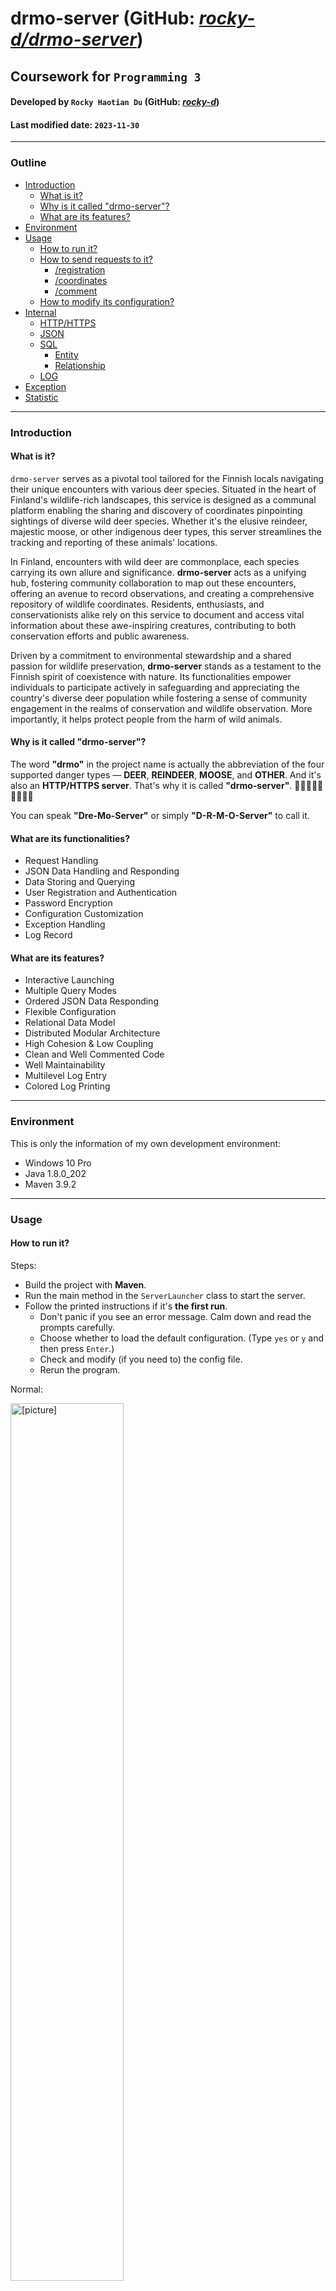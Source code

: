# **drmo-server** (GitHub: *[rocky-d/drmo-server](https://github.com/rocky-d/drmo-server)*)

## Coursework for `Programming 3`

#### Developed by `Rocky Haotian Du` (GitHub: *[rocky-d](https://github.com/rocky-d)*)

#### Last modified date: `2023-11-30`

------

### Outline

- [Introduction](#introduction)
    - [What is it?](#what-is-it)
    - [Why is it called "drmo-server"?](#why-is-it-called-drmo-server)
    - [What are its features?](#what-are-its-features)
- [Environment](#environment)
- [Usage](#usage)
    - [How to run it?](#how-to-run-it)
    - [How to send requests to it?](#how-to-send-requests-to-it)
        - [/registration](#registration)
        - [/coordinates](#coordinates)
        - [/comment](#comment)
    - [How to modify its configuration?](#how-to-modify-its-configuration)
- [Internal](#internal)
    - [HTTP/HTTPS](#httphttps)
    - [JSON](#json)
    - [SQL](#sql)
        - [Entity](#entity)
        - [Relationship](#relationship)
    - [LOG](#log)
- [Exception](#exception)
- [Statistic](#statistic)

------

### Introduction

#### What is it?

`drmo-server` serves as a pivotal tool tailored for the Finnish locals navigating their unique encounters with various deer species. Situated in the heart of Finland's wildlife-rich landscapes, this service is designed as a communal platform enabling the sharing and discovery of coordinates pinpointing sightings of diverse wild deer species. Whether it's the elusive reindeer, majestic moose, or other indigenous deer types, this server streamlines the tracking and reporting of these animals' locations.

In Finland, encounters with wild deer are commonplace, each species carrying its own allure and significance. **drmo-server** acts as a unifying hub, fostering community collaboration to map out these encounters, offering an avenue to record observations, and creating a comprehensive repository of wildlife coordinates. Residents, enthusiasts, and conservationists alike rely on this service to document and access vital information about these awe-inspiring creatures, contributing to both conservation efforts and public awareness.

Driven by a commitment to environmental stewardship and a shared passion for wildlife preservation, **drmo-server** stands as a testament to the Finnish spirit of coexistence with nature. Its functionalities empower individuals to participate actively in safeguarding and appreciating the country's diverse deer population while fostering a sense of community engagement in the realms of conservation and wildlife observation. More importantly, it helps protect people from the harm of wild animals.

#### Why is it called "drmo-server"?

The word **"drmo"** in the project name is actually the abbreviation of the four supported danger types — **DEER**, **REINDEER**, **MOOSE**, and **OTHER**. And it's also an **HTTP/HTTPS server**. That's why it is called **"drmo-server"**. 🎄🎄🎄🦌🦌🦌🌐🌐🌐

You can speak **"Dre-Mo-Server"** or simply **"D-R-M-O-Server"** to call it.

#### What are its functionalities?

- Request Handling
- JSON Data Handling and Responding
- Data Storing and Querying
- User Registration and Authentication
- Password Encryption
- Configuration Customization
- Exception Handling
- Log Record

#### What are its features?

- Interactive Launching
- Multiple Query Modes
- Ordered JSON Data Responding
- Flexible Configuration
- Relational Data Model
- Distributed Modular Architecture
- High Cohesion & Low Coupling
- Clean and Well Commented Code
- Well Maintainability
- Multilevel Log Entry
- Colored Log Printing

------

### Environment

This is only the information of my own development environment:

- Windows 10 Pro
- Java 1.8.0_202
- Maven 3.9.2

------

### Usage

#### How to run it?

Steps:

- Build the project with **Maven**.
- Run the main method in the `ServerLauncher` class to start the server.
- Follow the printed instructions if it's **the first run**.
    - Don't panic if you see an error message. Calm down and read the prompts carefully.
    - Choose whether to load the default configuration. (Type `yes` or `y` and then press `Enter`.)
    - Check and modify (if you need to) the config file.
    - Rerun the program.

Normal:

<p align="left"><img alt="[picture]" src="https://cdn.jsdelivr.net/gh/rocky-d/picgo-img@master/img/20231210152412.png" width="60%" height="60%"/></p>

The first run:

<p align="left"><img alt="[picture]" src="https://cdn.jsdelivr.net/gh/rocky-d/picgo-img@master/img/20231210151425.png" width="60%" height="60%"/></p>

#### How to send requests to it?

Recommended tools:

- curl: *[link](https://curl.se/)*
- Postman: *[link](https://www.postman.com/)*

Notes (a few important details you need to know):

- The response body can be ***data in JSON array format***, ***plain text***, or ***empty***.
- All characters in the response body are ***`UTF-8` encoded***.
- All terminal/leaf values in the JSON data of the response body from the server are ***`String` type***.
- All password values are ***hashed ciphertexts*** in both the server and database. The encryption process is ***irreversible***.
- The longitude and latitude values queried after being posted to the server may have ***very teeny errors (under ±1e-15 = ±1×10⁻¹⁵)*** due to the characteristics of `double` type.
- All dangertype values queried after being posted to the server are ***all-letters-capitalized***.

Request headers (if it has a request body):

- `Content-Type`: `application/json; charset=utf-8`

An example **curl** command to query coordinate data since 2023 by setting parameters in the request URI (HTTP mode):

```shell
curl.exe -X GET "http://localhost:8001/coordinates?query=sent&downsent=2023-01-01T00:00:00.000Z"
```

##### /registration

###### GET

Send **GET** requests to `/registration` and set parameters according to the specification table below in whether the request URI or JSON-formatted request body (choosing the parameters in request URI first if both options are available) to query **user** data.

Parameter specification table for querying **user** data (fields with `*` are required):

|     query      | other param(s)  | description               |
|:--------------:|:---------------:|---------------------------|
|    username    |    username*    | select by username        |
| hashedpassword | hashedpassword* | select by hashed password |
|     email      |     email*      | select by email           |
|     phone      |     phone*      | select by phone           |
|      all       |    \<none\>     | select all                |
|    \<none\>    |    \<none\>     | select all                |

###### HEAD

**HEAD** requests can be handled in `/registration`.

###### POST

Send **POST** requests to `/registration` and set parameters according to the specification table below in the JSON-formatted request body to insert **user** data.

Parameter specification table for inserting **user** data (fields with `*` are required):

|   field   | description                   |
|:---------:|-------------------------------|
| username* | the username of the user      |
| password* | the password of the user      |
|   email   | the email address of the user |
|   phone   | the phone number of the user  |

##### /coordinates

###### GET

Send **GET** requests to `/coordinates` and set parameters according to the specification table below in whether the request URI or JSON-formatted request body (choosing the parameters in request URI first if both options are available) to query **coordinate** data.

Parameter specification table for querying **coordinate** data (fields with `*` are required):

|  query   |                        other param(s)                         | description                                                                                                                                                                  |
|:--------:|:-------------------------------------------------------------:|------------------------------------------------------------------------------------------------------------------------------------------------------------------------------|
|    id    |                              id*                              | select by coordinate id                                                                                                                                                      |
| location | downlongitude<br/>uplongitude<br/>downlatitude<br/>uplatitude | select by longitude range and latitude range<br/>---<br/>default downlongitude: -180<br/>default uplongitude: +180<br/>default downlatitude: -90<br/>default uplatitude: +90 |
|   sent   |                      downsent<br/>upsent                      | select by sent datetime range<br/>---<br/>default downsent: 0001-01-01T00:00:00.000Z<br/>default upsent: 9999-12-31T23:59:59.999Z                                            |
|   user   |                           username*                           | select by username                                                                                                                                                           |
|   all    |                           \<none\>                            | select all                                                                                                                                                                   |
| \<none\> |                           \<none\>                            | select all                                                                                                                                                                   |

###### HEAD

**HEAD** requests can be handled in `/coordinates`.

###### POST

Send **POST** requests to `/coordinates` and set parameters according to the specification table below in the JSON-formatted request body to insert **coordinate** data.

Parameter specification table for inserting **coordinate** data (fields with `*` are required):

|    field    | description                                           |
|:-----------:|-------------------------------------------------------|
|  username*  | the sender's username                                 |
| longitude*  | the longitude value of the coordinate                 |
|  latitude*  | the latitude value of the coordinate                  |
|    sent*    | the sent datetime (yyyy-MM-dd'T'HH:mm:ss.SSSX)        |
| dangertype* | the type of the danger (DEER, REINDEER, MOOSE, OTHER) |
| description | the description of the record                         |

##### /comment

###### GET

Send **GET** requests to `/comment` and set parameters according to the specification table below in whether the request URI or JSON-formatted request body (choosing the parameters in request URI first if both options are available) to query **comment** data.

Parameter specification table for querying **comment** data (fields with `*` are required):

|   query   |   other param(s)    | description                                                                                                                       |
|:---------:|:-------------------:|-----------------------------------------------------------------------------------------------------------------------------------|
| commentid |     commentid*      | select by comment id                                                                                                              |
|   sent    | downsent<br/>upsent | select by sent datetime range<br/>---<br/>default downsent: 0001-01-01T00:00:00.000Z<br/>default upsent: 9999-12-31T23:59:59.999Z |
|    id     |         id*         | select by coordinate id                                                                                                           |
|    all    |      \<none\>       | select all                                                                                                                        |
| \<none\>  |      \<none\>       | select all                                                                                                                        |

###### HEAD

**HEAD** requests can be handled in `/comment`.

###### POST

Send **POST** requests to `/comment` and set parameters according to the specification table below in the JSON-formatted request body to insert **comment** data.

Parameter specification table for querying **comment** data (fields with `*` are required):

|  field   | description                                    |
|:--------:|------------------------------------------------|
|   id*    | the coordinate's id                            |
| comment* | the content of the comment                     |
|  sent*   | the sent datetime (yyyy-MM-dd'T'HH:mm:ss.SSSX) |

#### How to modify its configuration?

The path to the config file `serverLauncher.config.json` is under the root directory of the project. Properly edit it to modify the configuration of the server.

Default configuration with annotations for explanation:

```json
{
  "?LOG": "log config",
  "LOG": {
    "?PATH": "path to log file",
    "PATH": "drmo.server.log"
  },

  "?SQL": "SQLite config",
  "SQL": {
    "?PATH": "path to database file",
    "PATH": "drmo.sqlite.db"
  },

  "?SERVER": "server config",
  "SERVER": {
    "?MODE": "[\"HTTP\"/\"HTTPS\"] whether to run in HTTP mode or HTTPS mode",
    "MODE": "HTTP",

    "?HTTP": "server config when running in HTTP mode",
    "HTTP": {
      "?PORT": "port number to listen on",
      "PORT": 8001,

      "?HOST": "IP address of remote hosts to control access",
      "HOST": "0.0.0.0",

      "?AUTHENTICATION": "[true/false] whether to enable authentication",
      "AUTHENTICATION": false
    },

    "?HTTPS": "server config when running in HTTPS mode",
    "HTTPS": {
      "?PORT": "port number to listen on",
      "PORT": 8001,

      "?HOST": "IP address of remote hosts to control access",
      "HOST": "0.0.0.0",

      "?AUTHENTICATION": "[true/false] whether to enable authentication",
      "AUTHENTICATION": true,

      "?KEYSTORE": "KeyStore config",
      "KEYSTORE": {
        "?TYPE": "type of KeyStore",
        "TYPE": "JKS",

        "?PATH": "path to KeyStore file",
        "PATH": "<path>",

        "?PASSWORD": "password of KeyStore",
        "PASSWORD": "<password>"
      }
    }
  }
}
```

------

### Internal

Source tree:

```
src
├─main
│  ├─java
│  │  └─uo
│  │      └─rocky
│  │          ├─entity
│  │          │  ├─Comment.java
│  │          │  ├─Coordinate.java
│  │          │  ├─EntityBase.java
│  │          │  ├─EntityRelatesToJSON.java
│  │          │  ├─EntityRelatesToSQL.java
│  │          │  ├─EntitySQLConnection.java
│  │          │  ├─QueryParamException.java
│  │          │  └─User.java
│  │          ├─httphandler
│  │          │  ├─CommentHttpHandler.java
│  │          │  ├─CoordinatesHttpHandler.java
│  │          │  ├─HttpHandlerBase.java
│  │          │  ├─RegistrationHttpHandler.java
│  │          │  ├─RequestMethod.java
│  │          │  ├─ResponseHeader.java
│  │          │  └─StatusCode.java
│  │          ├─LogWriter.java
│  │          ├─ServerLauncher.java
│  │          └─UserAuthenticator.java
│  └─resources
└─test
    ├─java
    │  └─uo
    │      └─rocky
    └─resources
```

UML of `uo.rocky` package:

<p align="center"><img alt="[picture]" src="https://cdn.jsdelivr.net/gh/rocky-d/picgo-img@master/img/20231123190001rocky.png" width="40%" height="40%"/></p>

UML of `uo.rocky.httphandler` package:

<p align="center"><img alt="[picture]" src="https://cdn.jsdelivr.net/gh/rocky-d/picgo-img@master/img/20231123190002httphandler.png" width="70%" height="70%"/></p>

UML of `uo.rocky.entity` package:

<p align="center"><img alt="[picture]" src="https://cdn.jsdelivr.net/gh/rocky-d/picgo-img@master/img/20231123191800entity.png" width="100%" height="100%"/></p>

#### HTTP/HTTPS

`drmo-server` can operate in both **HTTP** and **HTTPS** modes, offering flexibility in communication protocols. **HTTP** is suitable for basic communication, while **HTTPS** provides secure encrypted connections.

#### JSON

**JSON** is the data format for exchanging information between clients and the server due to its simplicity and readability.

#### SQL

**SQLite** is the RDBMS (Relational Database Management System) to store the data of users, coordinates, and comments for the server.

ERD of the relational data model:

<p align="center"><img alt="[picture]" src="https://cdn.jsdelivr.net/gh/rocky-d/picgo-img@master/img/202311201859.png" width="60%" height="60%"/></p>

##### Entity

###### User

DDL of `user` table:

```sql
CREATE TABLE IF NOT EXISTS user (
    USR_NAME            TEXT     NOT NULL  PRIMARY KEY  UNIQUE,
    USR_HASHEDPASSWORD  INTEGER  NOT NULL,
    USR_EMAIL           TEXT,
    USR_PHONE           TEXT
);
```

###### Coordinate

DDL of `coordinate` table:

```sql
CREATE TABLE IF NOT EXISTS coordinate (
    CDT_ID              INTEGER  NOT NULL  PRIMARY KEY  UNIQUE,
    CDT_LONGITUDE       REAL     NOT NULL,
    CDT_LATITUDE        REAL     NOT NULL,
    CDT_LOCALDATETIME   NUMERIC  NOT NULL,
    CDT_DATETIMEOFFSET  TEXT     NOT NULL,
    CDT_DANGERTYPE      TEXT     NOT NULL,
    CDT_DESCRIPTION     TEXT,
    CDT_USR_NAME        TEXT     NOT NULL,
    FOREIGN KEY (CDT_USR_NAME) REFERENCES user(USR_NAME)
);
```

###### Comment

DDL of `comment` table:

```sql
CREATE TABLE IF NOT EXISTS comment (
    CMT_ID              INTEGER  NOT NULL  PRIMARY KEY  UNIQUE,
    CMT_CONTENT         TEXT     NOT NULL,
    CMT_LOCALDATETIME   NUMERIC  NOT NULL,
    CMT_DATETIMEOFFSET  TEXT     NOT NULL,
    CMT_CDT_ID          INTEGER  NOT NULL,
    FOREIGN KEY (CMT_CDT_ID) REFERENCES coordinate(CDT_ID)
);
```

##### Relationship

###### \<user\> 1 - 0...N \<coordinate\>

- ***one*** `user` posts ***zero to many*** `coordinate`(s)
- ***one*** `coordinate` is posted by ***one*** `user`

###### \<coordinate\> 1 - 0...N \<comment\>

- ***one*** `coordinate` has ***zero to many*** `comment`(s)
- ***one*** `comment` is commented on ***one*** `coordinate`

#### LOG

Log entry types:

- The ***green-colored*** `INFO` type indicating **the normal actions**.
- The ***yellow-colored*** `WARNING` type indicating **the improper actions causing not serious consequences**.
- The ***red-colored*** `ERROR` type indicating **the exceptions that may affect the server's operations**.

------

### Exception

Exit status:

- `-2301`: `LogWriter`.`append(logEntryType, String...):void`
- `-2302`: `UserAuthenticator`.`hashPassword(String):long`
- `-2303`: `UserAuthenticator`.`checkCredentials(String, String):boolean`
- `-2304`: `HttpHandlerBase`.`respondInternalServerError(HttpExchange, String):void`

------

### Statistic

Until `2023-11-22 19:30 (UTC+08:00)`:

- **597** commits
- **1,937** lines of code
